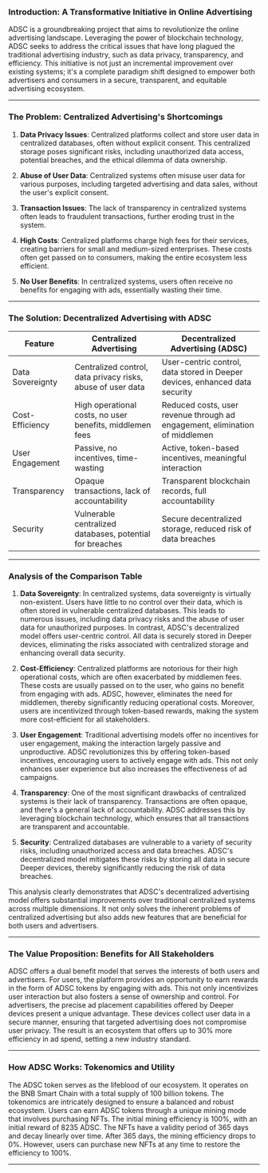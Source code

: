 ### Introduction: A Transformative Initiative in Online Advertising

ADSC is a groundbreaking project that aims to revolutionize the online advertising landscape. Leveraging the power of blockchain technology, ADSC seeks to address the critical issues that have long plagued the traditional advertising industry, such as data privacy, transparency, and efficiency. This initiative is not just an incremental improvement over existing systems; it's a complete paradigm shift designed to empower both advertisers and consumers in a secure, transparent, and equitable advertising ecosystem.

---

### The Problem: Centralized Advertising's Shortcomings

1. **Data Privacy Issues**: Centralized platforms collect and store user data in centralized databases, often without explicit consent. This centralized storage poses significant risks, including unauthorized data access, potential breaches, and the ethical dilemma of data ownership.

2. **Abuse of User Data**: Centralized systems often misuse user data for various purposes, including targeted advertising and data sales, without the user's explicit consent.

3. **Transaction Issues**: The lack of transparency in centralized systems often leads to fraudulent transactions, further eroding trust in the system.

4. **High Costs**: Centralized platforms charge high fees for their services, creating barriers for small and medium-sized enterprises. These costs often get passed on to consumers, making the entire ecosystem less efficient.

5. **No User Benefits**: In centralized systems, users often receive no benefits for engaging with ads, essentially wasting their time.

---

### The Solution: Decentralized Advertising with ADSC

| Feature | Centralized Advertising | Decentralized Advertising (ADSC) |
|---------|------------------------|---------------------------------|
| Data Sovereignty | Centralized control, data privacy risks, abuse of user data | User-centric control, data stored in Deeper devices, enhanced data security |
| Cost-Efficiency | High operational costs, no user benefits, middlemen fees | Reduced costs, user revenue through ad engagement, elimination of middlemen |
| User Engagement | Passive, no incentives, time-wasting | Active, token-based incentives, meaningful interaction |
| Transparency | Opaque transactions, lack of accountability | Transparent blockchain records, full accountability |
| Security | Vulnerable centralized databases, potential for breaches | Secure decentralized storage, reduced risk of data breaches |

---

### Analysis of the Comparison Table

1. **Data Sovereignty**: In centralized systems, data sovereignty is virtually non-existent. Users have little to no control over their data, which is often stored in vulnerable centralized databases. This leads to numerous issues, including data privacy risks and the abuse of user data for unauthorized purposes. In contrast, ADSC's decentralized model offers user-centric control. All data is securely stored in Deeper devices, eliminating the risks associated with centralized storage and enhancing overall data security.

2. **Cost-Efficiency**: Centralized platforms are notorious for their high operational costs, which are often exacerbated by middlemen fees. These costs are usually passed on to the user, who gains no benefit from engaging with ads. ADSC, however, eliminates the need for middlemen, thereby significantly reducing operational costs. Moreover, users are incentivized through token-based rewards, making the system more cost-efficient for all stakeholders.

3. **User Engagement**: Traditional advertising models offer no incentives for user engagement, making the interaction largely passive and unproductive. ADSC revolutionizes this by offering token-based incentives, encouraging users to actively engage with ads. This not only enhances user experience but also increases the effectiveness of ad campaigns.

4. **Transparency**: One of the most significant drawbacks of centralized systems is their lack of transparency. Transactions are often opaque, and there's a general lack of accountability. ADSC addresses this by leveraging blockchain technology, which ensures that all transactions are transparent and accountable.

5. **Security**: Centralized databases are vulnerable to a variety of security risks, including unauthorized access and data breaches. ADSC's decentralized model mitigates these risks by storing all data in secure Deeper devices, thereby significantly reducing the risk of data breaches.

This analysis clearly demonstrates that ADSC's decentralized advertising model offers substantial improvements over traditional centralized systems across multiple dimensions. It not only solves the inherent problems of centralized advertising but also adds new features that are beneficial for both users and advertisers.

---

### The Value Proposition: Benefits for All Stakeholders

ADSC offers a dual benefit model that serves the interests of both users and advertisers. For users, the platform provides an opportunity to earn rewards in the form of ADSC tokens by engaging with ads. This not only incentivizes user interaction but also fosters a sense of ownership and control. For advertisers, the precise ad placement capabilities offered by Deeper devices present a unique advantage. These devices collect user data in a secure manner, ensuring that targeted advertising does not compromise user privacy. The result is an ecosystem that offers up to 30% more efficiency in ad spend, setting a new industry standard.

---

### How ADSC Works: Tokenomics and Utility

The ADSC token serves as the lifeblood of our ecosystem. It operates on the BNB Smart Chain with a total supply of 100 billion tokens. The tokenomics are intricately designed to ensure a balanced and robust ecosystem. Users can earn ADSC tokens through a unique mining mode that involves purchasing NFTs. The initial mining efficiency is 100%, with an initial reward of 8235 ADSC. The NFTs have a validity period of 365 days and decay linearly over time. After 365 days, the mining efficiency drops to 0%. However, users can purchase new NFTs at any time to restore the efficiency to 100%.

---
